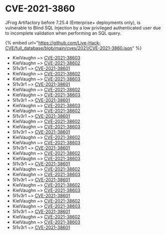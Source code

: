 # CVE-2021-3860

JFrog Artifactory before 7.25.4 (Enterprise+ deployments only), is vulnerable to Blind SQL Injection by a low privileged authenticated user due to incomplete validation when performing an SQL query.

{% embed url="https://github.com/Live-Hack-CVE/full_database/blob/main/cves/2021/CVE-2021-3860.json" %}


* KielVaughn ~> [CVE-2021-38603](https://www.alice-snow.ru/2021/database/cve-2021-3860/cve-2021-38603-kielvaughn)
* KielVaughn ~> [CVE-2021-38602](https://www.alice-snow.ru/2021/database/cve-2021-3860/cve-2021-38602-kielvaughn)
* 5l1v3r1 ~> [CVE-2021-38601](https://www.alice-snow.ru/2021/database/cve-2021-3860/cve-2021-38601-5l1v3r1)
* KielVaughn ~> [CVE-2021-38602](https://www.alice-snow.ru/2021/database/cve-2021-3860/cve-2021-38602-kielvaughn)
* KielVaughn ~> [CVE-2021-38603](https://www.alice-snow.ru/2021/database/cve-2021-3860/cve-2021-38603-kielvaughn)
* 5l1v3r1 ~> [CVE-2021-38601](https://www.alice-snow.ru/2021/database/cve-2021-3860/cve-2021-38601-5l1v3r1)
* KielVaughn ~> [CVE-2021-38602](https://www.alice-snow.ru/2021/database/cve-2021-3860/cve-2021-38602-kielvaughn)
* KielVaughn ~> [CVE-2021-38603](https://www.alice-snow.ru/2021/database/cve-2021-3860/cve-2021-38603-kielvaughn)
* 5l1v3r1 ~> [CVE-2021-38601](https://www.alice-snow.ru/2021/database/cve-2021-3860/cve-2021-38601-5l1v3r1)
* KielVaughn ~> [CVE-2021-38603](https://www.alice-snow.ru/2021/database/cve-2021-3860/cve-2021-38603-kielvaughn)
* KielVaughn ~> [CVE-2021-38602](https://www.alice-snow.ru/2021/database/cve-2021-3860/cve-2021-38602-kielvaughn)
* 5l1v3r1 ~> [CVE-2021-38601](https://www.alice-snow.ru/2021/database/cve-2021-3860/cve-2021-38601-5l1v3r1)
* KielVaughn ~> [CVE-2021-38602](https://www.alice-snow.ru/2021/database/cve-2021-3860/cve-2021-38602-kielvaughn)
* KielVaughn ~> [CVE-2021-38603](https://www.alice-snow.ru/2021/database/cve-2021-3860/cve-2021-38603-kielvaughn)
* 5l1v3r1 ~> [CVE-2021-38601](https://www.alice-snow.ru/2021/database/cve-2021-3860/cve-2021-38601-5l1v3r1)
* KielVaughn ~> [CVE-2021-38602](https://www.alice-snow.ru/2021/database/cve-2021-3860/cve-2021-38602-kielvaughn)
* KielVaughn ~> [CVE-2021-38603](https://www.alice-snow.ru/2021/database/cve-2021-3860/cve-2021-38603-kielvaughn)
* 5l1v3r1 ~> [CVE-2021-38601](https://www.alice-snow.ru/2021/database/cve-2021-3860/cve-2021-38601-5l1v3r1)
* KielVaughn ~> [CVE-2021-38602](https://www.alice-snow.ru/2021/database/cve-2021-3860/cve-2021-38602-kielvaughn)
* KielVaughn ~> [CVE-2021-38603](https://www.alice-snow.ru/2021/database/cve-2021-3860/cve-2021-38603-kielvaughn)
* 5l1v3r1 ~> [CVE-2021-38601](https://www.alice-snow.ru/2021/database/cve-2021-3860/cve-2021-38601-5l1v3r1)
* KielVaughn ~> [CVE-2021-38602](https://www.alice-snow.ru/2021/database/cve-2021-3860/cve-2021-38602-kielvaughn)
* KielVaughn ~> [CVE-2021-38603](https://www.alice-snow.ru/2021/database/cve-2021-3860/cve-2021-38603-kielvaughn)
* 5l1v3r1 ~> [CVE-2021-38601](https://www.alice-snow.ru/2021/database/cve-2021-3860/cve-2021-38601-5l1v3r1)
* KielVaughn ~> [CVE-2021-38602](https://www.alice-snow.ru/2021/database/cve-2021-3860/cve-2021-38602-kielvaughn)
* KielVaughn ~> [CVE-2021-38603](https://www.alice-snow.ru/2021/database/cve-2021-3860/cve-2021-38603-kielvaughn)
* 5l1v3r1 ~> [CVE-2021-38601](https://www.alice-snow.ru/2021/database/cve-2021-3860/cve-2021-38601-5l1v3r1)
* KielVaughn ~> [CVE-2021-38602](https://www.alice-snow.ru/2021/database/cve-2021-3860/cve-2021-38602-kielvaughn)
* KielVaughn ~> [CVE-2021-38603](https://www.alice-snow.ru/2021/database/cve-2021-3860/cve-2021-38603-kielvaughn)
* 5l1v3r1 ~> [CVE-2021-38601](https://www.alice-snow.ru/2021/database/cve-2021-3860/cve-2021-38601-5l1v3r1)
* KielVaughn ~> [CVE-2021-38602](https://www.alice-snow.ru/2021/database/cve-2021-3860/cve-2021-38602-kielvaughn)
* KielVaughn ~> [CVE-2021-38603](https://www.alice-snow.ru/2021/database/cve-2021-3860/cve-2021-38603-kielvaughn)
* 5l1v3r1 ~> [CVE-2021-38601](https://www.alice-snow.ru/2021/database/cve-2021-3860/cve-2021-38601-5l1v3r1)